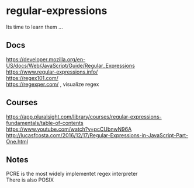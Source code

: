 # regular-expressions
Its time to learn them ...

## Docs

https://developer.mozilla.org/en-US/docs/Web/JavaScript/Guide/Regular_Expressions  
https://www.regular-expressions.info/  
https://regex101.com/  
https://regexper.com/ , visualize regex

## Courses

https://app.pluralsight.com/library/courses/regular-expressions-fundamentals/table-of-contents  
https://www.youtube.com/watch?v=pcCUbnwN96A  
http://lucasfcosta.com/2016/12/17/Regular-Expressions-in-JavaScript-Part-One.html  

## Notes

PCRE is the most widely implementet regex interpreter  
There is also POSIX
